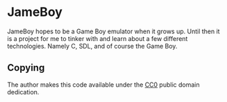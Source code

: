 JameBoy
=======

JameBoy hopes to be a Game Boy emulator when it grows up. Until then it
is a project for me to tinker with and learn about a few different
technologies. Namely C, SDL, and of course the Game Boy.

Copying
-------

The author makes this code available under the
[CC0](https://creativecommons.org/publicdomain/zero/1.0/)
public domain dedication.
